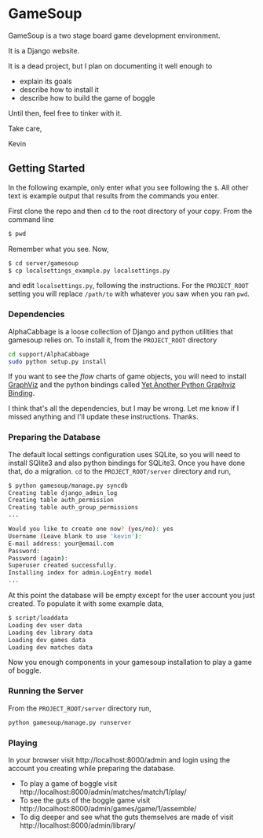 GameSoup
========

GameSoup is a two stage board game development environment.

It is a Django website.

It is a dead project, but I plan on documenting it well enough to

* explain its goals
* describe how to install it
* describe how to build the game of boggle

Until then, feel free to tinker with it.

Take care,

Kevin

Getting Started
---------------

In the following example, only enter what you see following the `$`. All other
text is example output that results from the commands you enter.

First clone the repo and then `cd` to the root directory of your copy. From the
command line

```bash
$ pwd
```

Remember what you see. Now,

```bash
$ cd server/gamesoup
$ cp localsettings_example.py localsettings.py
```

and edit `localsettings.py`, following the instructions. For the `PROJECT_ROOT`
setting you will replace `/path/to` with whatever you saw when you ran `pwd`.

### Dependencies

AlphaCabbage is a loose collection of Django and python utilities that gamesoup relies on. To install it, from the `PROJECT_ROOT` directory

```bash
cd support/AlphaCabbage
sudo python setup.py install
```

If you want to see the *flow* charts of game objects, you will need to install [GraphViz](http://www.graphviz.org/Download.php) and the python bindings called [Yet Another Python Graphviz Binding](http://code.google.com/p/yapgvb/).

I think that's all the dependencies, but I may be wrong. Let me know if I missed anything and I'll update these instructions. Thanks.

### Preparing the Database

The default local settings configuration uses SQLite, so you will need to
install SQlite3 and also python bindings for SQLite3. Once you have done that,
do a migration. `cd` to the `PROJECT_ROOT/server` directory and run,

```bash
$ python gamesoup/manage.py syncdb
Creating table django_admin_log
Creating table auth_permission
Creating table auth_group_permissions
...

Would you like to create one now? (yes/no): yes
Username (Leave blank to use 'kevin'): 
E-mail address: your@email.com
Password: 
Password (again): 
Superuser created successfully.
Installing index for admin.LogEntry model
...
```

At this point the database will be empty except for the user account you just
created. To populate it with some example data,

```bash
$ script/loaddata
Loading dev user data
Loading dev library data
Loading dev games data
Loading dev matches data
```

Now you enough components in your gamesoup installation to play a game of
boggle.

### Running the Server

From the `PROJECT_ROOT/server` directory run,

```bash
python gamesoup/manage.py runserver
```

### Playing

In your browser visit http://localhost:8000/admin and login using the account
you creating while preparing the database.

* To play a game of boggle visit
  http://localhost:8000/admin/matches/match/1/play/
* To see the guts of the boggle game visit
  http://localhost:8000/admin/games/game/1/assemble/
* To dig deeper and see what the guts themselves are made of visit
  http://localhost:8000/admin/library/
